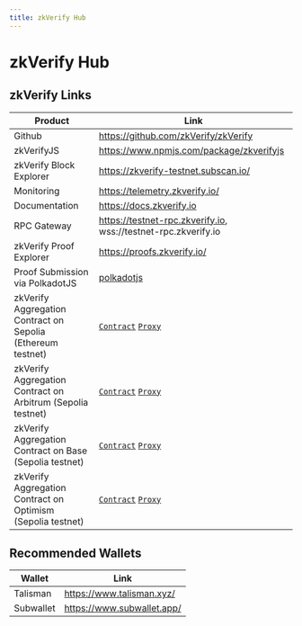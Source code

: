 ```yaml
---
title: zkVerify Hub
---
```


# zkVerify Hub


## zkVerify Links

| Product                                                     | Link                                                                                                                                                                                                       |
| ----------------------------------------------------------- | ---------------------------------------------------------------------------------------------------------------------------------------------------------------------------------------------------------- |
| Github                                                      | https://github.com/zkVerify/zkVerify                                                                                                                                                                       |
| zkVerifyJS                                                  | https://www.npmjs.com/package/zkverifyjs                                                                                                                                                                   |
| zkVerify Block Explorer                                     | https://zkverify-testnet.subscan.io/                                                                                                                                                                       |
| Monitoring                                                  | https://telemetry.zkverify.io/                                                                                                                                                                      |
| Documentation                                               | https://docs.zkverify.io                                                                                                                                                                                   |
| RPC Gateway                                                 | https://testnet-rpc.zkverify.io, wss://testnet-rpc.zkverify.io                                                                                                                                             |
| zkVerify Proof Explorer                                     | https://proofs.zkverify.io/                                                                                                                                                                                |
| Proof Submission via PolkadotJS                             | [polkadotjs](https://polkadot.js.org/apps/?rpc=wss%3A%2F%2Ftestnet-rpc.zkverify.io%2Fwss#/explorer)                                                                                                        |
| zkVerify Aggregation Contract on Sepolia (Ethereum testnet) | [`Contract`](https://sepolia.etherscan.io/address/0x5a3c35CCC5c05fDeFe5Ecafc15F4B1aC8eF71481) [`Proxy`](https://sepolia.etherscan.io/address/0xEA0A0f1EfB1088F4ff0Def03741Cb2C64F89361E)                   |
| zkVerify Aggregation Contract on Arbitrum (Sepolia testnet) | [`Contract`](https://sepolia.arbiscan.io/address/0x8fDFE115948b54e77134Ff3841a626FAd4E6A661) [`Proxy`](https://sepolia.arbiscan.io/address/0xd007494945580eEb25522c8e0b2fa798B3F0FDE2)                     |
| zkVerify Aggregation Contract on Base (Sepolia testnet)     | [`Contract`](https://sepolia.basescan.org/address/0x312468EbF274F1f584d93d0CCA8458cC91460FC0) [`Proxy`](https://sepolia.basescan.org/address/0x0807C544D38aE7729f8798388d89Be6502A1e8A8)                   |
| zkVerify Aggregation Contract on Optimism (Sepolia testnet) | [`Contract`](https://sepolia-optimism.etherscan.io/address/0xFbA954966Fa27adec13Ba42F96E9F8ec8308a860) [`Proxy`](https://sepolia-optimism.etherscan.io/address/0xBBa17b0Eb3DdF0631c0Cce00E4245E4A2EE49982) |

## Recommended Wallets

| Wallet    | Link                       |
| --------- | -------------------------- |
| Talisman  | https://www.talisman.xyz/  |
| Subwallet | https://www.subwallet.app/ |

